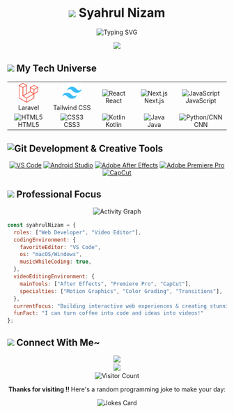 <h1 align="center">
  <img src="https://media.giphy.com/media/hvRJCLFzcasrR4ia7z/giphy.gif" width="25px"> Syahrul Nizam
</h1>

<p align="center">
  <img src="https://readme-typing-svg.demolab.com?font=Fira+Code&size=22&duration=4000&pause=1000&color=F75C7E&center=true&vCenter=true&width=440&lines=Web+Developer+%7C+Video+Editor;Creating+Digital+Experiences" alt="Typing SVG" />
</p>

<div align="center">
  <img src="https://user-images.githubusercontent.com/73097560/115834477-dbab4500-a447-11eb-908a-139a6edaec5c.gif">
</div>

## <img src="https://media2.giphy.com/media/QssGEmpkyEOhBCb7e1/giphy.gif?cid=ecf05e47a0n3gi1bfqntqmob8g9aid1oyj2wr3ds3mg700bl&rid=giphy.gif" width="25"> My Tech Universe

<table align="center">
  <tr>
    <td align="center" width="140">
      <img src="https://github.com/devicons/devicon/blob/v2.16.0/icons/laravel/laravel-original.svg" width="45" height="45" alt="Laravel" />
      <br/>Laravel
    </td>
    <td align="center" width="140">
      <img src="https://github.com/devicons/devicon/blob/v2.16.0/icons/tailwindcss/tailwindcss-original.svg" width="45" height="45" alt="Tailwind" />
      <br/>Tailwind CSS
    </td>
    <td align="center" width="140">
      <img src="https://cdn.jsdelivr.net/gh/devicons/devicon/icons/react/react-original.svg" width="45" height="45" alt="React" />
      <br/>React
    </td>
    <td align="center" width="140">
      <img src="https://cdn.jsdelivr.net/gh/devicons/devicon/icons/nextjs/nextjs-original.svg" width="45" height="45" alt="Next.js" />
      <br/>Next.js
    </td>
    <td align="center" width="140">
      <img src="https://cdn.jsdelivr.net/gh/devicons/devicon/icons/javascript/javascript-original.svg" width="45" height="45" alt="JavaScript" />
      <br/>JavaScript
    </td>
  </tr>
  <tr>
    <td align="center" width="140">
      <img src="https://cdn.jsdelivr.net/gh/devicons/devicon/icons/html5/html5-original.svg" width="45" height="45" alt="HTML5" />
      <br/>HTML5
    </td>
    <td align="center" width="140">
      <img src="https://cdn.jsdelivr.net/gh/devicons/devicon/icons/css3/css3-original.svg" width="45" height="45" alt="CSS3" />
      <br/>CSS3
    </td>
    <td align="center" width="140">
      <img src="https://cdn.jsdelivr.net/gh/devicons/devicon/icons/kotlin/kotlin-original.svg" width="45" height="45" alt="Kotlin" />
      <br/>Kotlin
    </td>
    <td align="center" width="140">
      <img src="https://cdn.jsdelivr.net/gh/devicons/devicon/icons/java/java-original.svg" width="45" height="45" alt="Java" />
      <br/>Java
    </td>
    <td align="center" width="140">
      <img src="https://techstack-generator.vercel.app/python-icon.svg" width="45" height="45" alt="Python/CNN" />
      <br/>CNN
    </td>
  </tr>
</table>

## <img src="https://media.giphy.com/media/W5eoZHPpUx9sapR0eu/giphy.gif" width="30px" alt="Git"/> Development & Creative Tools

<div align="center">

[![VS Code](https://img.shields.io/badge/VS%20Code-007ACC.svg?style=for-the-badge&logo=visual-studio-code&logoColor=white)](https://code.visualstudio.com/)
[![Android Studio](https://img.shields.io/badge/Android%20Studio-3DDC84.svg?style=for-the-badge&logo=android-studio&logoColor=white)](https://developer.android.com/studio)
[![Adobe After Effects](https://img.shields.io/badge/After%20Effects-9999FF.svg?style=for-the-badge&logo=Adobe%20After%20Effects&logoColor=white)](https://www.adobe.com/products/aftereffects.html)
[![Adobe Premiere Pro](https://img.shields.io/badge/Premiere%20Pro-9999FF.svg?style=for-the-badge&logo=Adobe%20Premiere%20Pro&logoColor=white)](https://www.adobe.com/products/premiere.html)
[![CapCut](https://img.shields.io/badge/CapCut-FF0050.svg?style=for-the-badge&logo=tiktok&logoColor=white)](https://www.capcut.com/)

</div>

## <img src="https://media.giphy.com/media/iY8CRBdQXODJSCERIr/giphy.gif" width="30px"> Professional Focus

<div align="center">
  <img src="https://github-readme-activity-graph.vercel.app/graph?username=syahrulnizam7&theme=react-dark&hide_border=true&area=true&hide_title=true" width="90%" alt="Activity Graph">
</div>

```js
const syahrulNizam = {
  roles: ["Web Developer", "Video Editor"],
  codingEnvironment: {
    favoriteEditor: "VS Code",
    os: "macOS/Windows",
    musicWhileCoding: true,
  },
  videoEditingEnvironment: {
    mainTools: ["After Effects", "Premiere Pro", "CapCut"],
    specialties: ["Motion Graphics", "Color Grading", "Transitions"],
  },
  currentFocus: "Building interactive web experiences & creating stunning videos",
  funFact: "I can turn coffee into code and ideas into videos!"
};
```

## <img src="https://media.giphy.com/media/LnQjpWaON8nhr21vNW/giphy.gif" width="30"> Connect With Me~

<div align="center">
  <a href="https://github.com/syahrulnizam7">
    <img src="https://img.shields.io/badge/Follow-%23181717.svg?style=for-the-badge&logo=github&logoColor=white"/>
  </a>
  <!-- Add your other social media profiles -->
</div>

<div align="center">
  <img src="https://user-images.githubusercontent.com/73097560/115834477-dbab4500-a447-11eb-908a-139a6edaec5c.gif">
</div>

<div align="center">
  <img src="https://profile-counter.glitch.me/syahrulnizam7/count.svg" alt="Visitor Count"/>
</div>

<div align="center">
  <p><strong>Thanks for visiting !! </strong> Here's a random programming joke to make your day:</p>
  <img src="https://readme-jokes.vercel.app/api?theme=tokyonight" alt="Jokes Card" />
</div>
